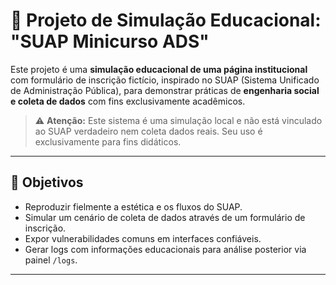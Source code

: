 # 🧪 Projeto de Simulação Educacional: "SUAP Minicurso ADS"

Este projeto é uma **simulação educacional de uma página institucional** com formulário de inscrição fictício, inspirado no SUAP (Sistema Unificado de Administração Pública), para demonstrar práticas de **engenharia social e coleta de dados** com fins exclusivamente acadêmicos.

> ⚠️ **Atenção:** Este sistema é uma simulação local e não está vinculado ao SUAP verdadeiro nem coleta dados reais. Seu uso é exclusivamente para fins didáticos.

---

## 🎯 Objetivos

- Reproduzir fielmente a estética e os fluxos do SUAP.
- Simular um cenário de coleta de dados através de um formulário de inscrição.
- Expor vulnerabilidades comuns em interfaces confiáveis.
- Gerar logs com informações educacionais para análise posterior via painel `/logs`.

---

